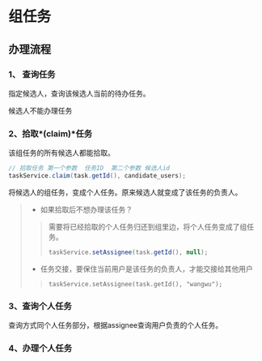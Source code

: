 # 组任务

## 办理流程

### 1、 查询任务

指定候选人，查询该候选人当前的待办任务。

候选人不能办理任务

### 2、拾取*(claim)*任务

该组任务的所有候选人都能拾取。

```JAVA
// 拾取任务 第一个参数  任务ID  第二个参数 候选人id
taskService.claim(task.getId(), candidate_users);
```



将候选人的组任务，变成个人任务。原来候选人就变成了该任务的负责人。

> - 如果拾取后不想办理该任务？
>
> > 需要将已经拾取的个人任务归还到组里边，将个人任务变成了组任务。
> >
> > ```java
> > taskService.setAssignee(task.getId(), null);
> > ```
>
> - 任务交接，要保住当前用户是该任务的负责人，才能交接给其他用户
>
>  >```
>  >taskService.setAssignee(task.getId(), "wangwu");
>  >```

### 3、查询个人任务

查询方式同个人任务部分，根据assignee查询用户负责的个人任务。

### 4、办理个人任务

